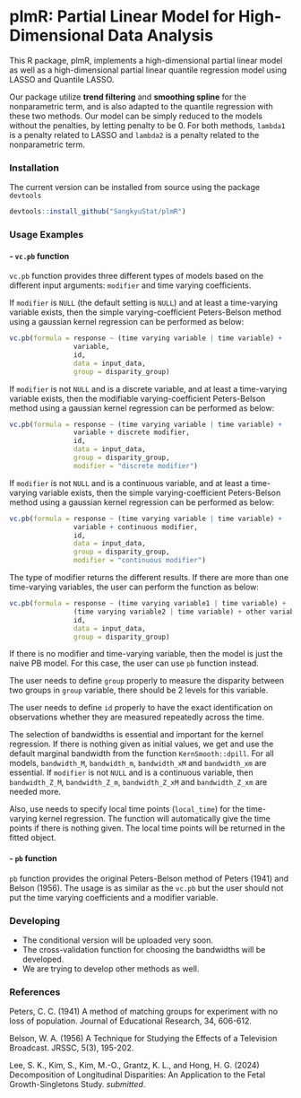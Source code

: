 # plmR: Partial Linear Model for High-Dimensional Data Analysis

This R package, plmR, implements a high-dimensional partial linear model as well as a high-dimensional partial linear quantile regression model using LASSO and Quantile LASSO. 
 
Our package utilize **trend filtering** and **smoothing spline** for the nonparametric term, and is also adapted to the quantile regression with these two methods. Our model can be simply reduced to the models without the penalties, by letting penalty to be 0. For both methods, `lambda1` is a penalty related to LASSO and `lambda2` is a penalty related to the nonparametric term.

### Installation

The current version can be installed from source using the package `devtools`
```R
devtools::install_github("SangkyuStat/plmR")
```

### Usage Examples

#### - `vc.pb` function 
`vc.pb` function provides three different types of models based on the different input arguments: `modifier` and time varying coefficients. 

If `modifier` is `NULL` (the default setting is `NULL`) and at least a time-varying variable exists, then the simple varying-coefficient Peters-Belson method using a gaussian kernel regression can be performed as below:
```R
vc.pb(formula = response ~ (time varying variable | time variable) + 
                variable, 
                id,
                data = input_data, 
                group = disparity_group)
```
If `modifier` is not `NULL` and is a discrete variable, and at least a time-varying variable exists, then the modifiable varying-coefficient Peters-Belson method using a gaussian kernel regression can be performed as below:
```R
vc.pb(formula = response ~ (time varying variable | time variable) + 
                variable + discrete modifier, 
                id,
                data = input_data, 
                group = disparity_group, 
                modifier = "discrete modifier")
```
If `modifier` is not `NULL` and is a continuous variable, and at least a time-varying variable exists, then the simple varying-coefficient Peters-Belson method using a gaussian kernel regression can be performed as below:
```R
vc.pb(formula = response ~ (time varying variable | time variable) + 
                variable + continuous modifier, 
                id,
                data = input_data, 
                group = disparity_group, 
                modifier = "continuous modifier")
```
The type of modifier returns the different results. If there are more than one time-varying variables, the user can perform the function as below:
```R
vc.pb(formula = response ~ (time varying variable1 | time variable) + 
                (time varying variable2 | time variable) + other variable,
                id,
                data = input_data, 
                group = disparity_group)
```
<!--the user has to indicate whether the variable is time-varying or not. If there is no time-varying variable, then user can perform the function as below:
```R
vc.pb(formula = response ~ variable + 
                any modifier, 
                id,
                data = input_data, 
                group = disparity_group, 
                modifier = "any modifier")
```-->
If there is no modifier and time-varying variable, then the model is just the naive PB model. For this case, the user can use `pb` function instead.

The user needs to define `group` properly to measure the disparity between two groups in `group` variable, there should be 2 levels for this variable. 

The user needs to define `id` properly to have the exact identification on observations whether they are measured repeatedly across the time. 

The selection of bandwidths is essential and important for the kernel regression. If there is nothing given as initial values, we get and use the default marginal bandwidth from the function `KernSmooth::dpill`. For all models, `bandwidth_M`, `bandwidth_m`, `bandwidth_xM` and `bandwidth_xm` are essential. If `modifier` is not `NULL` and is a continuous variable, then `bandwidth_Z_M`, `bandwidth_Z_m`, `bandwidth_Z_xM` and `bandwidth_Z_xm` are needed more.

Also, use needs to specify local time points (`local_time`) for the time-varying kernel regression. The function will automatically give the time points if there is nothing given. The local time points will be returned in the fitted object.

#### - `pb` function
`pb` function provides the original Peters-Belson method of Peters (1941) and Belson (1956). The usage is as similar as the `vc.pb` but the user should not put the time varying coefficients and a modifier variable.

### Developing

- The conditional version will be uploaded very soon.
- The cross-validation function for choosing the bandwidths will be developed.
- We are trying to develop other methods as well.

### References

Peters, C. C. (1941) A method of matching groups for experiment with no loss of population. Journal of Educational Research, 34, 606-612.

Belson, W. A. (1956) A Technique for Studying the Effects of a Television 
Broadcast.  JRSSC, 5(3), 195-202.

Lee, S. K., Kim, S., Kim, M.-O., Grantz, K. L., and Hong, H. G. (2024) Decomposition of Longitudinal Disparities: An Application to the Fetal Growth-Singletons Study. *submitted*.

